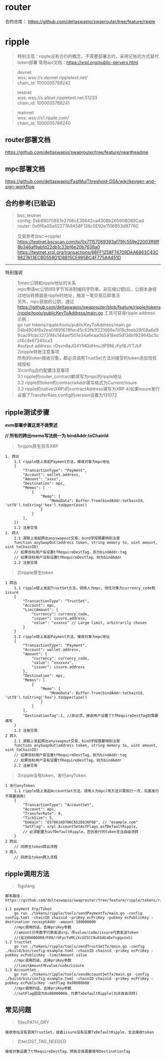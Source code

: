 # router
合约仓库： https://github.com/deltaswapio/swaprouter/tree/feature/ripple

# ripple
> 特别注意：ripple没有合约的概念，不需要部署合约，采用记账的方式替代token部署
常用api文档：https://xrpl.org/public-servers.html

> devnet  
wss:  wss://s.devnet.rippletest.net/  
chain_id:  1000005788242

> testnet  
wss:  wss://s.altnet.rippletest.net:51233  
chain_id:  1000005788241

> mainnet  
wss: wss://s1.ripple.com/  
chain_id: 1000005788240

## router部署文档 
https://github.com/deltaswapio/swaprouter/tree/feature/near#readme
## mpc部署文档 
https://github.com/deltaswapio/FastMulThreshold-DSA/wiki/keygen-and-sign-workflow

## 合约参考(已验证)
> bsc_testnet  
config: 0xb89070887e2706cE35642ca430Bb26590B089Ced  
router: 0x6f6a05a62277A9A58F136c0E92e1106B53d9776C  

> 交易参考(bsc->ripple)  
https://testnet.bscscan.com/tx/0x71157069393af79fc559e22003ff8ff8b346af9abfd22db1c33bf6e20b7638a0
https://testnet.xrpl.org/transactions/68FF1258F74709DAA6863C43C9827A13ECBD558D1D8B15CE995BC4F775AA451D
***
特别强调  
>1)mpc公钥和ripple地址的关系  
mpc申请ec公钥(65字节16进制编码字符串，非压缩公钥)后，公钥本身经过地址转换就是ripple的地址，触发一笔交易后即激活  
另外，mpc获取的公钥，通过  https://github.com/deltaswapio/swaprouter/blob/feature/ripple/tokens/ripple/tools/publicKeyToAddress/main.go  工具可获得ripple address  
示例：  
go run tokens/ripple/tools/publicKeyToAddress/main.go 04b4904f8a2ea01891678fec45c63fb1f221666e7d19cfeeb28f08a6d99cac91cbc12731f4c144aef501e34a6eaa0b5418ed5d138b192964bc5ccf4cde67246ca3  
#output
address: rDsvn6aJG4YMQdHnuJtP9NLrFp18JYTJUf  
>2)ripple转账注意事项  
所有的token接收对象，都必须调用TrustSet方法对接受的token添加信任线授权  
>3)config合约配置注意事项  
    3.1 ripple的router_contract都填写为mpc的ripple地址  
    3.2 ripple的token的contractaAddr填写格式为Current/issure  
    3.3 ripple的native(XRP)的contractAddress填写为XRP
>4)如果issure发行设置了TransferRate,config的version设置为131072
## ripple测试步骤
**evm部署步骤这里不做赘述**

**// 所有的跨出memo写法统一为 bindAddr:toChainId**
>1)ripple原生货币XRP
```shell
1. 跨出
    1.1 ripple链上发起Payment方法，接收对象为mpc地址
    {
        "TransactionType": "Payment",
        "Account": wallet.address,
        "Amount": "xxxx",
        "Destination": mpc,
        "Memos": [
            {
                "Memo": {
                    "MemoData": Buffer.from(bindAddr:toChainId, 'utf8').toString('hex').toUpperCase()
                }
            }
        ],
    })
    1.2 注册交易
2. 跨入
    2.1 源联上发起跨出anyswapout交易，bind字段需要特别注意
    function anySwapOut(address token, string memory to, uint amount, uint toChainID)
    // 如果目标用户有设置tfRequireDestTag，则为bindAddr:tag
    // 如果目标用户没有设置tfRequireDestTag，则为bindAddr
    2.2 注册交易
```

>2)ripple原生token
```shell
1 跨出
    1.1 ripple链上发起TrustSet方法，调用人为mpc，信任对象为currency_code和issure
    {
        "TransactionType": "TrustSet",
        "Account": mpc,
        "LimitAmount": {
            "currency": currency_code,
            "issuer": issure.address,
            "value": "xxxxxx" // Large limit, arbitrarily chosen
        }
    }
    1.2 ripple链上发起Payment方法，接收对象为mpc地址
    {
        "TransactionType": "Payment",
        "Account": wallet.address,
        "Amount": {
            "currency": currency_code,
            "value": "xxxxxxx",
            "issuer": issure.address
        },
        "Destination": mpc,
        "Memos": [
            {
                "Memo": {
                    "MemoData": Buffer.from(bindAddr:toChainId, 'utf8').toString('hex').toUpperCase()
                }
            }
        ],
        "DestinationTag":1, //非必须，接收用户设置了tfRequireDestTag则需要填写
    }
    1.3 注册交易
2 跨入
    2.1 源联上发起跨出anyswapout交易，bind字段需要特别注意
    function anySwapOut(address token, string memory to, uint amount, uint toChainID)
    // 如果目标用户有设置tfRequireDestTag，则为bindAddr:tag
    // 如果目标用户没有设置tfRequireDestTag，则为bindAddr
    2.2 注册交易
``` 

>3)ripple没有token，发行anyToken
```shell
1 发行anyToken
    1.1 ripple链上发起AccountSet方法，调用人为mpc(改方法只需执行一次，后面发行不需要调用)
    {
        "TransactionType": "AccountSet",
        "Account": mpc,
        "TransferRate": 0,
        "TickSize": 5,
        "Domain": "6578616D706C652E636F6D", // "example.com"
        "SetFlag": xrpl.AccountSetAsfFlags.asfDefaultRipple, 
        // 必须配置为asfDefaultRipple，否则发行的token无法自由流转
    }
2 跨出
    // 同原生token跨出流程
3 跨入
    // 同原生token跨入流程
```

## ripple调用方法
>1)golang
```shell
脚本路径： https://github.com/deltaswapio/swaprouter/tree/feature/ripple/tokens/ripple/tools

1.1 payment Xrp/Token  
    go run ./tokens/ripple/tools/sendPaymentTx/main.go -config config.toml -chainID chainid -priKey ecPriKey -pubkey ecPublicKey -destination receiptAddr -amount 100000000  
    //mpc调用的话，去掉priKey参数
    //amount只传数字代表发送xrp，传value/code/issure代表发送token
    //(如100000000/FOO/rUFycYoMtiXcU25CC9v6SdGxDxYvgqxzxS)
1.2 trustSet 
    go run ./tokens/ripple/tools/sendTrustSetTx/main.go -config ./build/bin/config-example.toml -chainID chainid -priKey ecPriKey -pubkey ecPublicKey -limitAmount value  
    //mpc调用的话，去掉priKey参数
    //limitAmount传value/code/issure
1.3 AccountSet
    go run ./tokens/ripple/tools/sendAccountSetTx/main.go -config ./build/bin/config-example.toml -chainID chainid -priKey ecPriKey -pubkey ecPublicKey -setFlag 0x00000008  
    //mpc调用的话，去掉priKey参数
    //setFlag固定为0x00000008，代表TxDefaultRipple(允许自由流转)
```

## 常见问题
>1)tecPATH_DRY  
```shell
接收地址没有调用TrustSet，或者issure没有设置TxDefaultRipple，无法接收token
```
>2)tecDST_TAG_NEEDED  
```shell
接收对象设置了tfRequireDestTag，转账交易需要填写DestinationTag
```
